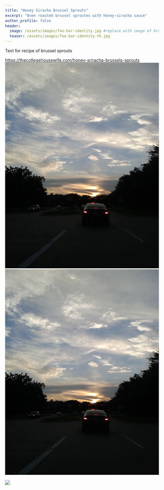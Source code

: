 ```yaml
---
title: "Honey Siracha Brussel Sprouts"
excerpt: "Oven roasted brussel sproutes with honey-siracha sauce"
author_profile: false
header:
  image: /assets/images/foo-bar-identity.jpg #replace with image of brownies
  teaser: /assets/images/foo-bar-identity-th.jpg
---
```


Text for recipe of brussel sprouts

https://thecollegehousewife.com/honey-sriracha-brussels-sprouts
![](assets/Honey-Siracha-Brussel-Sprouts/Honey-Siracha-Brussel-Sprouts-image-1.jpg)
![](/assets/Honey-Siracha-Brussel-Sprouts/Honey-Siracha-Brussel-Sprouts-image-1.jpg)

![](root/assets/Honey-Siracha-Brussel-Sprouts/Honey-Siracha-Brussel-Sprouts-image-2.jpg)

